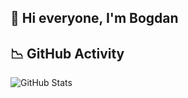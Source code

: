 ## 👋 Hi everyone, I'm Bogdan


## 📉 GitHub Activity

![GitHub Stats](https://github-readme-stats.vercel.app/api?username=zainea-bogdan&show_icons=true&theme=default)
